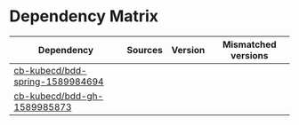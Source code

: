 # Dependency Matrix

Dependency | Sources | Version | Mismatched versions
---------- | ------- | ------- | -------------------
[cb-kubecd/bdd-spring-1589984694](https://github.com/cb-kubecd/bdd-spring-1589984694.git) |  | []() | 
[cb-kubecd/bdd-gh-1589985873](https://github.com/cb-kubecd/bdd-gh-1589985873.git) |  | []() | 
